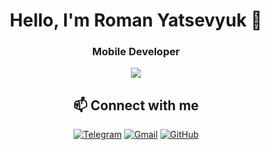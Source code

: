 <div align="center">

# Hello, I'm Roman Yatsevyuk 👋
### Mobile Developer

<img src="https://skillicons.dev/icons?i=androidstudio,flutter,kotlin,java,dart,sqlite," />

## 📫 Connect with me

[![Telegram](https://skillicons.dev/icons?i=telegram&theme=light)](https://t.me/your_username)
[![Gmail](https://skillicons.dev/icons?i=gmail&theme=light)](mailto:fristailik@gmail.com)
[![GitHub](https://skillicons.dev/icons?i=github&theme=light)](https://github.com/ichega)

</div>
